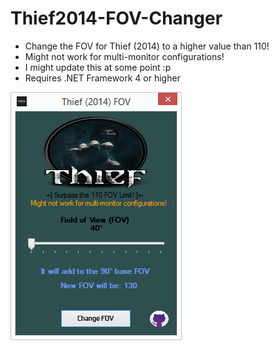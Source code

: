 # Thief2014-FOV-Changer

* Change the FOV for Thief (2014) to a higher value than 110!
* Might not work for multi-monitor configurations!
* I might update this at some point :p
* Requires .NET Framework 4 or higher

![Screenshot](fovchange2.png)
